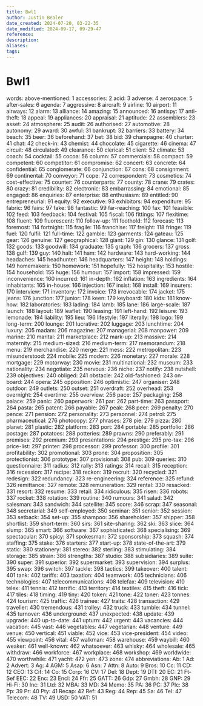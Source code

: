 ```yaml
---
title: Bwl1
author: Justin Bealer
date_created: 2024-07-20, 03-22-35
date_modified: 2024-09-17, 09-29-47
reference: 
description: 
aliases: 
tags: 
---
```

# Bwl1
words:
  above-mentioned: 1
  accessories: 2
  acid: 3
  adverse: 4
  aerospace: 5
  after-sales: 6
  agenda: 7
  aggressive: 8
  aircraft: 9
  airline: 10
  airport: 11
  airways: 12
  alarm: 13
  alliance: 14
  amazing: 15
  announced: 16
  antispy: 17
  anti-theft: 18
  appeal: 19
  appliances: 20
  appraisal: 21
  aptitude: 22
  assemblers: 23
  asset: 24
  atmosphere: 25
  audit: 26
  authorised: 27
  automotive: 28
  autonomy: 29
  award: 30
  awful: 31
  bankrupt: 32
  barriers: 33
  battery: 34
  beach: 35
  beer: 36
  beforehand: 37
  bet: 38
  bid: 39
  champagne: 40
  charter: 41
  chat: 42
  check-in: 43
  chemist: 44
  chocolate: 45
  cigarette: 46
  cinema: 47
  circuit: 48
  circulated: 49
  clearance: 50
  clerical: 51
  client: 52
  climate: 53
  coach: 54
  cocktail: 55
  cocoa: 56
  column: 57
  commercials: 58
  compact: 59
  competent: 60
  competitor: 61
  compromise: 62
  concert: 63
  concrete: 64
  confidential: 65
  conglomerate: 66
  conjunction: 67
  cons: 68
  consignment: 69
  continental: 70
  conveyor: 71
  cope: 72
  correspondent: 73
  cosmetics: 74
  cost-effective: 75
  counter: 76
  counterparts: 77
  county: 78
  crane: 79
  crates: 80
  crazy: 81
  credibility: 82
  electronic: 83
  embarrassing: 84
  emotional: 85
  engaged: 86
  enquiries: 87
  enterprise: 88
  enthusiasm: 89
  entitled: 90
  entrepreneurial: 91
  equity: 92
  executive: 93
  exhibitors: 94
  expenditure: 95
  fabric: 96
  fairs: 97
  fake: 98
  fantastic: 99
  far-reaching: 100
  fax: 101
  feasible: 102
  feed: 103
  feedback: 104
  festival: 105
  fiscal: 106
  fittings: 107
  flexitime: 108
  fluent: 109
  fluorescent: 110
  follow-up: 111
  foothold: 112
  forecast: 113
  foremost: 114
  fortnight: 115
  fragile: 116
  franchise: 117
  freight: 118
  fringe: 119
  fuel: 120
  fulfil: 121
  full-time: 122
  gamble: 123
  garments: 124
  gateau: 125
  gear: 126
  genuine: 127
  geographical: 128
  giant: 129
  gin: 130
  glance: 131
  golf: 132
  goods: 133
  goodwill: 134
  graduate: 135
  graph: 136
  grocers: 137
  gross: 138
  gulf: 139
  guy: 140
  halt: 141
  ham: 142
  hardware: 143
  hard-working: 144
  headaches: 145
  headhunter: 146
  headquarters: 147
  height: 148
  holdings: 149
  homemakers: 150
  homework: 151
  hopefully: 152
  hospitality: 153
  hostile: 154
  household: 155
  huge: 156
  humour: 157
  import: 158
  impressed: 159
  inconvenience: 160
  incurred: 161
  in-depth: 162
  inflation: 163
  ingredients: 164
  inhabitants: 165
  in-house: 166
  injection: 167
  insist: 168
  install: 169
  insurers: 170
  interview: 171
  inventory: 172
  invoice: 173
  irrevocable: 174
  jacket: 175
  jeans: 176
  junction: 177
  junior: 178
  keen: 179
  keyboard: 180
  kids: 181
  know-how: 182
  laboratories: 183
  lading: 184
  lamb: 185
  lane: 186
  large-scale: 187
  launch: 188
  layout: 189
  leaflet: 190
  leasing: 191
  left-hand: 192
  leisure: 193
  lemonade: 194
  liability: 195
  lieu: 196
  lifestyle: 197
  literally: 198
  logo: 199
  long-term: 200
  lounge: 201
  lucrative: 202
  luggage: 203
  lunchtime: 204
  luxury: 205
  madam: 206
  magazine: 207
  managerial: 208
  manpower: 209
  marine: 210
  marital: 211
  marketplace: 212
  mark-up: 213
  massive: 214
  maternity: 215
  medium-sized: 216
  medium-term: 217
  memorandum: 218
  menu: 219
  merchandise: 220
  merge: 221
  mess: 222
  metropolitan: 223
  misunderstood: 224
  mobile: 225
  modem: 226
  monetary: 227
  morale: 228
  mortgage: 229
  motorway: 230
  movie: 231
  multinational: 232
  museum: 233
  nationality: 234
  negotiate: 235
  nervous: 236
  niche: 237
  notify: 238
  nutshell: 239
  objectives: 240
  obliged: 241
  obstacle: 242
  old-fashioned: 243
  on-board: 244
  opera: 245
  opposition: 246
  optimistic: 247
  organiser: 248
  outdoor: 249
  outlets: 250
  outset: 251
  overdraft: 252
  overhead: 253
  overnight: 254
  overtime: 255
  overview: 256
  pace: 257
  packaging: 258
  palace: 259
  panic: 260
  paperwork: 261
  par: 262
  part-time: 263
  passport: 264
  pasta: 265
  patent: 266
  payable: 267
  peak: 268
  peer: 269
  penalty: 270
  pence: 271
  pension: 272
  personality: 273
  personnel: 274
  petrol: 275
  pharmaceutical: 276
  photocopy: 277
  phrases: 278
  pie: 279
  pizza: 280
  planet: 281
  plastic: 282
  platform: 283
  port: 284
  portable: 285
  portfolio: 286
  postage: 287
  potatoes: 288
  potteries: 289
  prawns: 290
  preferably: 291
  premises: 292
  premium: 293
  presentations: 294
  prestige: 295
  pre-tax: 296
  price-list: 297
  printer: 298
  processor: 299
  professor: 300
  profile: 301
  profitability: 302
  promotional: 303
  prone: 304
  proposition: 305
  protectionist: 306
  prototype: 307
  provisional: 308
  pub: 309
  queries: 310
  questionnaire: 311
  radius: 312
  rally: 313
  ratings: 314
  recall: 315
  reception: 316
  recession: 317
  recipe: 318
  reckon: 319
  recruit: 320
  recycled: 321
  redesign: 322
  redundancy: 323
  re-engineering: 324
  reference: 325
  refund: 326
  remittance: 327
  remote: 328
  remuneration: 329
  rental: 330
  resacked: 331
  resort: 332
  resume: 333
  retail: 334
  ridiculous: 335
  risen: 336
  robots: 337
  rocket: 338
  rotation: 339
  routine: 340
  rumours: 341
  salad: 342
  salesman: 343
  sandwich: 344
  satellite: 345
  score: 346
  scrap: 347
  seasonal: 348
  secretarial: 349
  self-employed: 350
  seminar: 351
  senior: 352
  session: 353
  setback: 354
  set-up: 355
  shampoo: 356
  shareholder: 357
  shipper: 358
  shortlist: 359
  short-term: 360
  sirs: 361
  site-sharing: 362
  ski: 363
  slice: 364
  slump: 365
  smart: 366
  software: 367
  sophisticated: 368
  specialising: 369
  spectacular: 370
  spicy: 371
  spokesman: 372
  sponsorship: 373
  squash: 374
  staffing: 375
  stake: 376
  starters: 377
  start-up: 378
  state-of-the-art: 379
  static: 380
  stationery: 381
  stereo: 382
  sterling: 383
  stimulating: 384
  storage: 385
  strain: 386
  strengths: 387
  studio: 388
  subsidiaries: 389
  suite: 390
  super: 391
  superior: 392
  supermarket: 393
  supervision: 394
  surplus: 395
  swap: 396
  switch: 397
  tackle: 398
  tactics: 399
  takeover: 400
  talent: 401
  tank: 402
  tariffs: 403
  taxation: 404
  teamwork: 405
  technicians: 406
  technologies: 407
  telecommunications: 408
  telefax: 409
  television: 410
  telex: 411
  tennis: 412
  terrific: 413
  territory: 414
  textiles: 415
  theft: 416
  tick: 417
  tiles: 418
  timing: 419
  tiny: 420
  token: 421
  tone: 422
  toner: 423
  tonnes: 424
  tourism: 425
  traffic: 426
  trainee: 427
  traits: 428
  transaction: 429
  traveller: 430
  tremendous: 431
  trolley: 432
  truck: 433
  tumble: 434
  tunnel: 435
  turnover: 436
  underground: 437
  unexpected: 438
  update: 439
  upgrade: 440
  up-to-date: 441
  upturn: 442
  urgent: 443
  vacancies: 444
  vacation: 445
  vast: 446
  vegetables: 447
  vegetarian: 448
  venture: 449
  venue: 450
  vertical: 451
  viable: 452
  vice: 453
  vice-president: 454
  video: 455
  viewpoint: 456
  vital: 457
  walkman: 458
  warehouse: 459
  waybill: 460
  weaker: 461
  well-known: 462
  whatsoever: 463
  whisky: 464
  wholesale: 465
  withdraw: 466
  workforce: 467
  workplace: 468
  workshop: 469
  worldwide: 470
  worthwhile: 471
  yacht: 472
  yen: 473
  zone: 474
abbreviations:
  Ab: 1
  Ad: 2
  Advert: 3
  Ag: 4
  AGM: 5
  Asap: 6
  Asn: 7
  Attn: 8
  Auto: 9
  Bros: 10
  Cc: 11
  CD: 12
  CEO: 13
  Cif: 14
  Co: 15
  Corp: 16
  CV: 17
  Del: 18
  Dept: 19
  DTI: 20
  EC: 21
  Ft-Sef EEC: 22
  Enc: 23
  Encl: 24
  Ffr: 25
  GATT: 26
  Gdp: 27
  Gmbh: 28
  GNP: 29
  Hi-Fi: 30
  Inc: 31
  Ltd: 32
  MBA: 33
  MD: 34
  Memo: 35
  PA: 36
  PC: 37
  Plc: 38
  Pp: 39
  Pr: 40
  Pty: 41
  Recap: 42
  Ref: 43
  Reg: 44
  Rep: 45
  Sa: 46
  Tel: 47
  Telecom: 48
  TV: 49
  USD: 50
  VAT: 51
